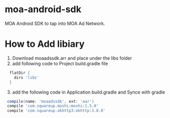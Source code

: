 # moa-android-sdk
MOA Android SDK to tap into MOA Ad Network.


# How to Add libiary
1. Download moaadssdk.arr and place under the libs folder
2. add following code to Project build.gradle file
  ```groovy
    flatDir {
      dirs 'libs'
    }
   ```
3. add the following code in Application build.gradle and Synce with gradle
  ```groovy
   compile(name: 'moaadssdk', ext: 'aar')
   compile 'com.squareup.moshi:moshi:1.5.0'
   compile 'com.squareup.okhttp3:okhttp:3.8.0'
   ```

